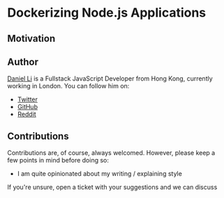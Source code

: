# Dockerizing Node.js Applications

## Motivation

## Author

[Daniel Li](http://danyll.com) is a Fullstack JavaScript Developer from Hong Kong, currently working in London. You can follow him on:

* [Twitter]()
* [GitHub]()
* [Reddit]()

## Contributions

Contributions are, of course, always welcomed. However, please keep a few points in mind before doing so:

* I am quite opinionated about my writing / explaining style

If you're unsure, open a ticket with your suggestions and we can discuss